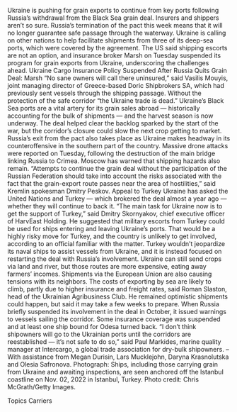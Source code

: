 Ukraine is pushing for grain exports to continue from key ports following Russia’s withdrawal from the Black Sea grain deal. Insurers and shippers aren’t so sure.
Russia’s termination of the pact this week means that it will no longer guarantee safe passage through the waterway. Ukraine is calling on other nations to help facilitate shipments from three of its deep-sea ports, which were covered by the agreement.
The US said shipping escorts are not an option, and insurance broker Marsh on Tuesday suspended its program for grain exports from Ukraine, underscoring the challenges ahead.
Ukraine Cargo Insurance Policy Suspended After Russia Quits Grain Deal: Marsh
“No sane owners will call there uninsured,” said Vasilis Mouyis, joint managing director of Greece-based Doric Shipbrokers SA, which had previously sent vessels through the shipping passage. Without the protection of the safe corridor “the Ukraine trade is dead.”
Ukraine’s Black Sea ports are a vital artery for its grain sales abroad — historically accounting for the bulk of shipments — and the harvest season is now underway. The deal helped clear the backlog sparked by the start of the war, but the corridor’s closure could slow the next crop getting to market.
Russia’s exit from the pact also takes place as Ukraine makes headway in its counteroffensive in the southern part of the country. Massive drone attacks were reported on Tuesday, following the destruction of the main bridge linking Russia to Crimea. Moscow has warned that shipping hazards also remain.
“Attempts to continue the grain deal without the participation of the Russian Federation should take into account the risks associated with the fact that the grain-export route passes near the area of hostilities,” said Kremlin spokesman Dmitry Peskov.
Appeal to Turkey
Ukraine has asked the United Nations and Turkey — which brokered the deal almost a year ago — whether they will continue to back it.
“The main task for Ukraine now is to get the support of Turkey,” said Dmitry Skornyakov, chief executive officer of HarvEast Holding. He suggested that military escorts from Turkey could be used for ships entering and leaving Ukraine’s ports.
That would be a highly risky move for Turkey, and the country is unlikely to get involved, according to an official familiar with the matter. Turkey wouldn’t jeopardize its naval ships to assist vessels from Ukraine, and it is instead focused on restarting the deal with Russia’s involvement.
Ukraine can still send crops via land and river, but those routes are more expensive, eating away farmers’ incomes. Shipments via the European Union are also causing tensions with its neighbors.
The costs of exporting by sea are likely to climb, partly due to higher insurance and freight rates, said Roman Slaston, head of the Ukrainian Agribusiness Club. He remained optimistic shipments could happen, but said it may take a few weeks to prepare.
When Russia briefly suspended its involvement in the deal in October, it issued warnings to vessels sailing the corridor. Some insurance coverage was suspended and at least one ship bound for Odesa turned back.
“I don’t think shipowners will go to the Ukrainian ports until the corridors are reestablished — it’s not safe to do so,” said Paul Markides, marine quality manager at Intercargo, a global trade association for dry-bulk shipowners.
–With assistance from Megan Durisin, Lars Mucklejohn, Daryna Krasnolutska and Olesia Safronova.
Photograph: Ships, including those carrying grain from Ukraine and awaiting inspections, are seen anchored off the Istanbul coastline on Nov. 02, 2022 in Istanbul, Turkey. Photo credit: Chris McGrath/Getty Images.

Topics
Carriers
